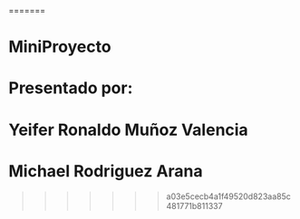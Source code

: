 
=======
# MiniProyecto

# Presentado por:
# Yeifer Ronaldo Muñoz Valencia	
# Michael Rodriguez Arana
>>>>>>> a03e5cecb4a1f49520d823aa85c481771b811337
